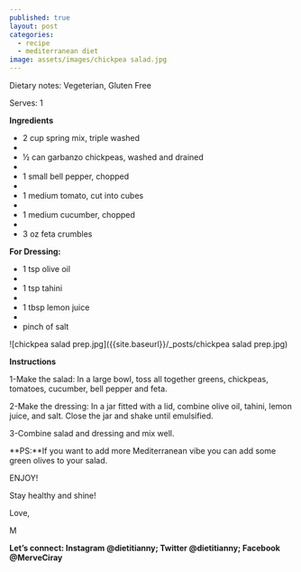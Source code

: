 ```yaml
---
published: true
layout: post
categories:
  - recipe
  - mediterranean diet
image: assets/images/chickpea salad.jpg
---
```



Dietary notes: Vegeterian, Gluten Free

Serves: 1

**Ingredients**

- 2 cup spring mix, triple washed
- 
- ½ can garbanzo chickpeas, washed and drained
- 
- 1 small bell pepper, chopped 
- 
- 1 medium tomato, cut into cubes 
- 
- 1 medium cucumber, chopped 
- 
- 3 oz feta crumbles



**For Dressing:**

- 1 tsp olive oil
- 
- 1 tsp tahini
- 
- 1 tbsp lemon juice
- 
- pinch of salt


![chickpea salad prep.jpg]({{site.baseurl}}/_posts/chickpea salad prep.jpg)


**Instructions**

1-Make the salad: In a large bowl, toss all together greens, chickpeas, tomatoes, cucumber, bell pepper and feta. 

2-Make the dressing: In a jar fitted with a lid, combine olive oil, tahini, lemon juice, and salt. Close the jar and shake until emulsified.

3-Combine salad and dressing and mix well.

**PS:**If you want to add more Mediterranean vibe you can add some green olives to your salad.


ENJOY!

Stay healthy and shine!
 
Love,

M

**Let’s connect: Instagram @dietitianny; Twitter @dietitianny; Facebook @MerveCiray**
